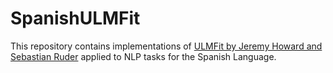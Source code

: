 # SpanishULMFit
This repository contains implementations of [ULMFit by Jeremy Howard and Sebastian Ruder](https://arxiv.org/abs/1801.06146) applied to NLP tasks for the Spanish Language.
